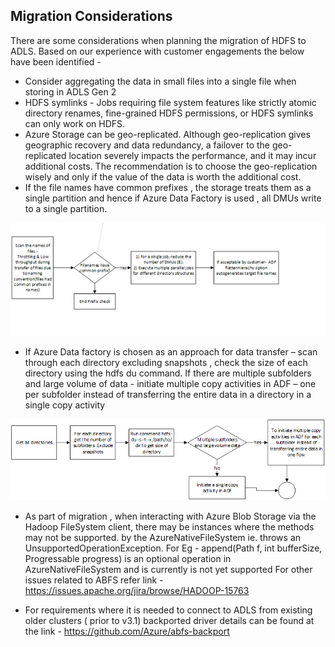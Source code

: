 
## Migration Considerations

There are some considerations when planning the migration of HDFS to ADLS. Based on our experience with customer engagements the below have been identified -

- Consider aggregating the data in small     files into a single file when storing in ADLS Gen 2 
- HDFS symlinks - Jobs requiring file     system features like strictly atomic directory renames, fine-grained HDFS     permissions, or HDFS symlinks can only work on HDFS.
- Azure Storage can be geo-replicated.     Although geo-replication gives geographic recovery and data redundancy, a     failover to the geo-replicated location severely impacts the performance,     and it may incur additional costs. The recommendation is to choose the     geo-replication wisely and only if the value of the data is worth the     additional cost.
- If the file     names have common prefixes , the storage treats them as a single partition     and hence if Azure Data Factory is used , all     DMUs write to a single partition.

![Diagram  Description automatically generated](../images/clip_image008.jpg)

- If Azure Data factory is     chosen as an approach for data transfer – scan through each directory     excluding snapshots , check the size of each directory using the hdfs du     command. If there are multiple subfolders and large volume of data - initiate multiple copy activities in     ADF – one per subfolder instead of transferring the entire data in a     directory in a single copy activity

![img](../images/clip_image010.png)

- As part of migration , when interacting with Azure Blob Storage via the Hadoop FileSystem client, there may be instances where the methods may not be supported.  by the AzureNativeFileSystem ie. throws an UnsupportedOperationException. For Eg - append(Path f, int bufferSize, Progressable progress) is an optional operation in AzureNativeFileSystem and is currently is not yet supported
For other issues related to ABFS refer link - https://issues.apache.org/jira/browse/HADOOP-15763

- For requirements where it is needed to connect to ADLS from existing older clusters ( prior to v3.1) backported driver details can be found at the link - https://github.com/Azure/abfs-backport
